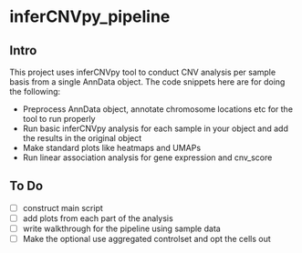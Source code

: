 # inferCNVpy_pipeline

## Intro

This project uses inferCNVpy tool to conduct CNV analysis per sample basis from a single AnnData object. 
The code snippets here are for doing the following:

* Preprocess AnnData object, annotate chromosome locations etc for the tool to run properly
* Run basic inferCNVpy analysis for each sample in your object and add the results in the original object
* Make standard plots like heatmaps and UMAPs
* Run linear association analysis for gene expression and cnv_score

## To Do

- [ ] construct main script
- [ ] add plots from each part of the analysis
- [ ] write walkthrough for the pipeline using sample data
- [ ] Make the optional use aggregated controlset and opt the cells out
